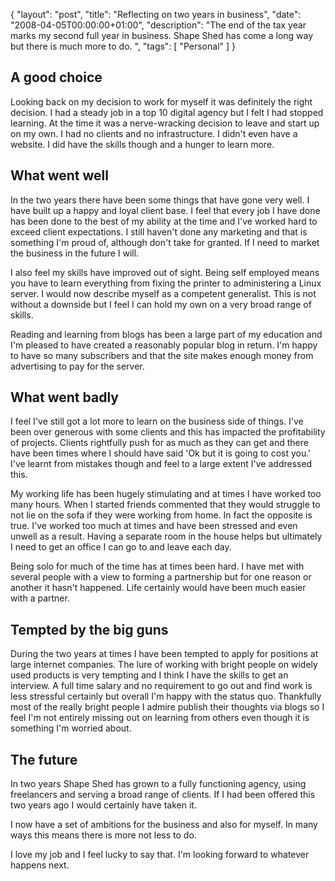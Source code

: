 {
  "layout": "post",
  "title": "Reflecting on two years in business",
  "date": "2008-04-05T00:00:00+01:00",
  "description": "The end of the tax year marks my second full year in business. Shape Shed has come a long way but there is much more to do. ",
  "tags": [
    "Personal"
  ]
}

## A good choice

Looking back on my decision to work for myself it was definitely the right decision. I had a steady job in a top 10 digital agency but I felt I had stopped learning. At the time it was a nerve-wracking decision to leave and start up on my own. I had no clients and no infrastructure. I didn't even have a website. I did have the skills though and a hunger to learn more. 

## What went well

In the two years there have been some things that have gone very well. I have built up a happy and loyal client base. I feel that every job I have done has been done to the best of my ability at the time and I've worked hard to exceed client expectations. I still haven't done any marketing and that is something I'm proud of, although don't take for granted. If I need to market the business in the future I will. 

I also feel my skills have improved out of sight. Being self employed means you have to learn everything from fixing the printer to administering a Linux server. I would now describe myself as a competent generalist. This is not without a downside but I feel I can hold my own on a very broad range of skills. 

Reading and learning from blogs has been a large part of my education and I'm pleased to have created a reasonably popular blog in return. I'm happy to have so many subscribers and that the site makes enough money from advertising to pay for the server.

## What went badly

I feel I've still got a lot more to learn on the business side of things. I've been over generous with some clients and this has impacted the profitability of projects. Clients rightfully push for as much as they can get and there have been times where I should have said 'Ok but it is going to cost you.' I've learnt from mistakes though and feel to a large extent I've addressed this. 

My working life has been hugely stimulating and at times I have worked too many hours. When I started friends commented that they would struggle to not lie on the sofa if they were working from home. In fact the opposite is true. I've worked too much at times and have been stressed and even unwell as a result. Having a separate room in the house helps but ultimately I need to get an office I can go to and leave each day. 

Being solo for much of the time has at times been hard. I have met with several people with a view to forming a partnership but for one reason or another it hasn't happened. Life certainly would have been much easier with a partner.

## Tempted by the big guns

During the two years at times I have been tempted to apply for positions at large internet companies. The lure of working with bright people on widely used products is very tempting and I think I have the skills to get an interview. A full time salary and no requirement to go out and find work is less stressful certainly but overall I'm happy with the status quo. Thankfully most of the really bright people I admire publish their thoughts via blogs so I feel I'm not entirely missing out on learning from others even though it is something I'm worried about.

## The future

In two years Shape Shed has grown to a fully functioning agency, using freelancers and serving a broad range of clients. If I had been offered this two years ago I would certainly have taken it. 

I now have a set of ambitions for the business and also for myself. In many ways this means there is more not less to do. 

I love my job and I feel lucky to say that. I'm looking forward to whatever happens next.
